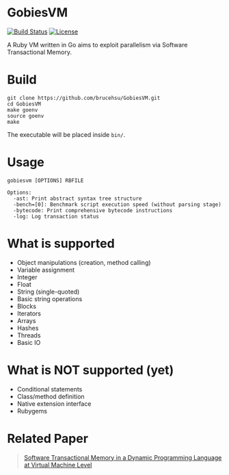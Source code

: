 GobiesVM
=====

[![Build Status](https://travis-ci.org/brucehsu/GobiesVM.svg?branch=master)](https://travis-ci.org/brucehsu/GobiesVM)
[![License](https://img.shields.io/badge/license-MIT-green.svg?style=flat)](https://github.com/brucehsu/GobiesVM/blob/master/LICENSE)

A Ruby VM written in Go aims to exploit parallelism via Software Transactional Memory.

# Build
```
git clone https://github.com/brucehsu/GobiesVM.git
cd GobiesVM
make goenv
source goenv
make
```

The executable will be placed inside ``bin/``.

# Usage
```
gobiesvm [OPTIONS] RBFILE

Options:
  -ast: Print abstract syntax tree structure
  -bench=[0]: Benchmark script execution speed (without parsing stage)
  -bytecode: Print comprehensive bytecode instructions
  -log: Log transaction status
```

# What is supported
- Object manipulations (creation, method calling)
- Variable assignment
- Integer
- Float
- String (single-quoted)
- Basic string operations
- Blocks
- Iterators
- Arrays
- Hashes
- Threads
- Basic IO

# What is NOT supported (yet)
- Conditional statements
- Class/method definition
- Native extension interface
- Rubygems

# Related Paper
> [Software Transactional Memory in a Dynamic Programming Language at Virtual Machine Level](http://handle.ncl.edu.tw/11296/ndltd/49813811049358903093)
